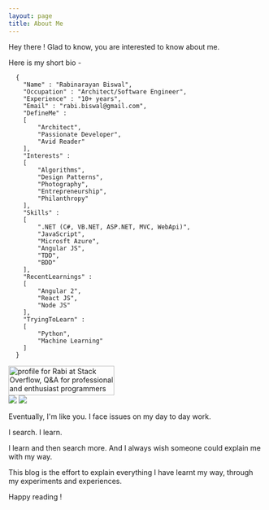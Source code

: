 ```yaml
---
layout: page
title: About Me
---
```


Hey there ! Glad to know, you are interested to know about me.

Here is my short bio -   

      {
    	"Name" : "Rabinarayan Biswal",
    	"Occupation" : "Architect/Software Engineer",
    	"Experience" : "10+ years",
    	"Email" : "rabi.biswal@gmail.com",
    	"DefineMe" :
    	[
      		"Architect",
    		"Passionate Developer",
    		"Avid Reader"
    	],
    	"Interests" :
    	[
      		"Algorithms",
    		"Design Patterns",
    		"Photography",
    		"Entrepreneurship",
    		"Philanthropy"
    	],
		"Skills" : 
		[
			".NET (C#, VB.NET, ASP.NET, MVC, WebApi)",
			"JavaScript",
			"Microsft Azure",
			"Angular JS",
			"TDD",
			"BDD"			
		],
		"RecentLearnings" :
		[			
			"Angular 2",
			"React JS",
			"Node JS"
		],
		"TryingToLearn" : 
		[
			"Python",
			"Machine Learning"
		]
      }

<a href="http://stackoverflow.com/users/2745538/rabi">
<img src="http://stackoverflow.com/users/flair/2745538.png" width="208" height="58" alt="profile for Rabi at Stack Overflow, Q&amp;A for professional and enthusiast programmers" title="profile for Rabi at Stack Overflow, Q&amp;A for professional and enthusiast programmers">
</a>

<div>
	<img src="../public/image/tech/dotnet.png" class="tile-sm"/>
	<img src="../public/image/tech/javascript.png" class="tile-sm"/>

</div>

Eventually, I'm like you. I face issues on my day to day work.

I search. I learn.

I learn and then search more. And I always wish someone could explain me with my way.

This blog is the effort to explain everything I have learnt my way, through my experiments and experiences.

Happy reading !
